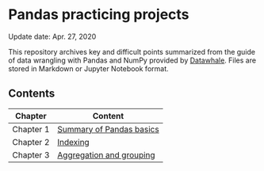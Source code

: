 # Pandas practicing projects
Update date: Apr. 27, 2020

This repository archives key and difficult points summarized from the guide of data wrangling with Pandas and NumPy provided by [Datawhale](https://github.com/datawhalechina/joyful-pandas). Files are stored in Markdown or Jupyter Notebook format. 

## Contents
| Chapter | Content |
| --- | --- |
| Chapter 1 | [Summary of Pandas basics](%E7%AC%AC%E4%B8%80%E7%AB%A0%E9%87%8D%E7%82%B9%E6%80%BB%E7%BB%93.md) |
| Chapter 2 | [Indexing](%E7%AC%AC%E4%BA%8C%E7%AB%A0%E9%87%8D%E7%82%B9%E6%80%BB%E7%BB%93.md) |
| Chapter 3 | [Aggregation and grouping](%E7%AC%AC%E4%B8%89%E7%AB%A0%E9%87%8D%E7%82%B9%E6%80%BB%E7%BB%93.md) |
